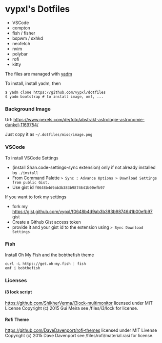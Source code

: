 # vypxl's Dotfiles

 - VSCode
 - compton
 - fish / fisher
 - bspwm / sxhkd
 - neofetch
 - nvim
 - polybar
 - rofi
 - kitty

The files are managed with [yadm](https://yadm.io/)

To install, install yadm, then
```
$ yadm clone https://github.com/vypxl/dotfiles
$ yadm bootstrap # to install image, omf, ...
```

### Background Image
Url: https://www.pexels.com/de/foto/abstrakt-astrologie-astronomie-dunkel-1169754/

Just copy it as `~/.dotfiles/misc/image.png`

### VSCode
To install VSCode Settings
 - (install Shan.code-settings-sync extension) only if not already installed by `./install`
 - From Command Palette `> Sync : Advance Options > Download Settings from public Gist.`
 - Use gist id `f0648b4d9ab3b383b9874641b00efb97`

If you want to fork my settings
 - fork my https://gist.github.com/vypxl/f0648b4d9ab3b383b9874641b00efb97 gist 
 - Create a Github Gist access token
 - provide it and your gist id to the extension using `> Sync Download Settings`

### Fish
Install Oh My Fish and the bobthefish theme
```
curl -L https://get.oh-my.fish | fish
omf i bobthefish
```

### Licenses

#### i3 lock script 

https://github.com/ShikherVerma/i3lock-multimonitor
licensed under MIT License Copyright (c) 2015 Gui Meira
see /files/i3/lock for license.

#### Rofi Theme

https://github.com/DaveDavenport/rofi-themes
licensed under MIT Livense Copyright (c) 2015 Dave Davenport
see /files/rofi/material.rasi for license.
